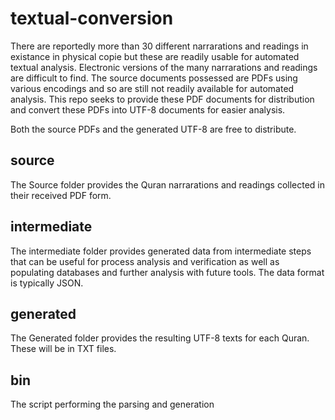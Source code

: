 # textual-conversion
There are reportedly more than 30 different narrarations and readings in existance in physical copie but these are readily usable for automated textual analysis. Electronic versions of the many narrarations and readings are difficult to find. The source documents possessed are PDFs using various encodings and so are still not readily available for automated analysis. This repo seeks to provide these PDF documents for distribution and convert these PDFs into UTF-8 documents for easier analysis.

Both the source PDFs and the generated UTF-8 are free to distribute.

## source 
The Source folder provides the Quran narrarations and readings collected in their received PDF form.

## intermediate
The intermediate folder provides generated data from intermediate steps that can be useful for process analysis and verification as well as populating databases and further analysis with future tools. The data format is typically JSON.

## generated 
The Generated folder provides the resulting UTF-8 texts for each Quran. These will be in TXT files.

## bin
The script performing the parsing and generation
